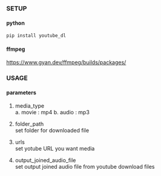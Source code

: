 ### SETUP

#### python
``` 
pip install youtube_dl
```

#### ffmpeg
https://www.gyan.dev/ffmpeg/builds/packages/


### USAGE

#### parameters
1. media_type <br>
a. movie : mp4
b. audio : mp3

2. folder_path <br>
set folder for downloaded file

3. urls <br>
set yotube URL you want media
 
4. output_joined_audio_file <br>
set output joined audio file from youtube download files

